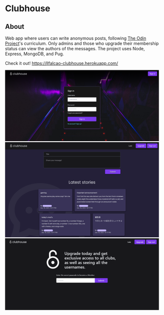 # Clubhouse

## About

Web app where users can write anonymous posts, following [The Odin Project](https://www.theodinproject.com/paths/full-stack-javascript/courses/nodejs/lessons/members-only)'s curriculum. Only admins and those who upgrade their membership status can view the authors of the messages.
The project uses Node, Express, MongoDB, and Pug. 

Check it out! https://llfalcao-clubhouse.herokuapp.com/

![Login screen](/docs/login.png)
![Homepage](/docs/home.png)
![Membership Upgrade page](/docs/upgrade2.png)
